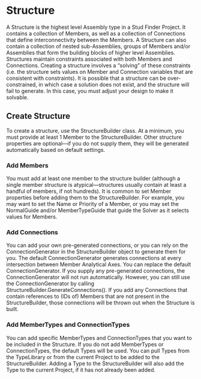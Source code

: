 # Structure
A Structure is the highest level Assembly type in a Stud Finder Project. It contains a collection of Members, as well as a collection of Connections that define interconnectivity between the Members. A Structure can also contain a collection of nested sub-Assemblies, groups of Members and/or Assemblies that form the building blocks of higher level Assemblies.
Structures maintain constraints associated with both Members and Connections. Creating a structure involves a “solving” of these constraints (i.e. the structure sets values on Member and Connection variables that are consistent with constraints). It is possible that a structure can be over-constrained, in which case a solution does not exist, and the structure will fail to generate. In this case, you must adjust your design to make it solvable.
## Create Structure
To create a structure, use the StructureBuilder class. At a minimum, you must provide at least 1 Member to the StructureBuilder. Other structure properties are optional—if you do not supply them, they will be generated automatically based on default settings.
### Add Members
You must add at least one member to the structure builder (although a single member structure is atypical—structures usually contain at least a handful of members, if not hundreds).
It is common to set Member properties before adding them to the StructureBuilder. For example, you may want to set the Name or Priority of a Member, or you may set the NormalGuide and/or MemberTypeGuide that guide the Solver as it selects values for Members.
### Add Connections
You can add your own pre-generated connections, or you can rely on the ConnectionGenerator in the StructureBuilder object to generate them for you. The default ConnectionGenerator generates connections at every intersection between Member Analytical Axes. You can replace the default ConnectionGenerator.
If you supply any pre-generated connections, the ConnectionGenerator will not run automatically. However, you can still use the ConnectionGenerator by calling StructureBuilder.GenerateConnections().
If you add any Connections that contain references to (IDs of) Members that are not present in the StructureBuilder, those connections will be thrown out when the Structure is built.
### Add MemberTypes and ConnectionTypes
You can add specific MemberTypes and ConnectionTypes that you want to be included in the Structure. If you do not add MemberTypes or ConnectionTypes, the default Types will be used.
You can pull Types from the TypeLibrary or from the current Project to be added to the StructureBuilder. Adding a Type to the StructureBuilder will also add the Type to the current Project, if it has not already been added.